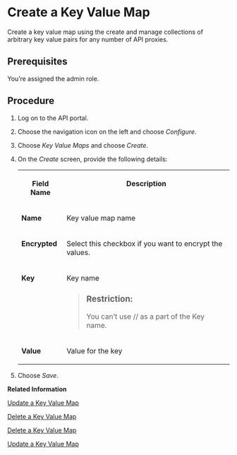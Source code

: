 <!-- loio90d8d4186c28475b9fec2f4cf2f45113 -->

# Create a Key Value Map

Create a key value map using the create and manage collections of arbitrary key value pairs for any number of API proxies.



<a name="loio90d8d4186c28475b9fec2f4cf2f45113__prereq_lnm_hdg_mfb"/>

## Prerequisites

You’re assigned the admin role.



## Procedure

1.  Log on to the API portal.

2.  Choose the navigation icon on the left and choose *Configure*.

3.  Choose *Key Value Maps* and choose *Create*.

4.  On the *Create* screen, provide the following details:


    <table>
    <tr>
    <th valign="top">

    Field Name


    
    </th>
    <th valign="top">

    Description


    
    </th>
    </tr>
    <tr>
    <td valign="top">
    
    **Name**


    
    </td>
    <td valign="top">
    
    Key value map name


    
    </td>
    </tr>
    <tr>
    <td valign="top">
    
    **Encrypted**


    
    </td>
    <td valign="top">
    
    Select this checkbox if you want to encrypt the values.


    
    </td>
    </tr>
    <tr>
    <td valign="top">
    
    **Key**


    
    </td>
    <td valign="top">
    
    Key name

    > ### Restriction:  
    > You can’t use // as a part of the Key name.


    
    </td>
    </tr>
    <tr>
    <td valign="top">
    
    **Value**


    
    </td>
    <td valign="top">
    
    Value for the key


    
    </td>
    </tr>
    </table>
    
5.  Choose *Save*.


**Related Information**  


[Update a Key Value Map](update-a-key-value-map-4961431.md "Update a key value map.")

[Delete a Key Value Map](delete-a-key-value-map-24fbb01.md "Delete a key value map which is not in use.")

[Delete a Key Value Map](delete-a-key-value-map-24fbb01.md "Delete a key value map which is not in use.")

[Update a Key Value Map](update-a-key-value-map-4961431.md "Update a key value map.")

